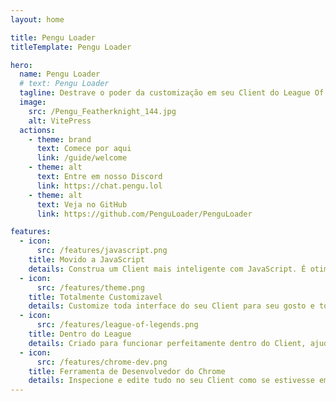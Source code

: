 ```yaml
---
layout: home

title: Pengu Loader
titleTemplate: Pengu Loader

hero:
  name: Pengu Loader
  # text: Pengu Loader
  tagline: Destrave o poder da customização em seu Client do League Of Legends
  image:
    src: /Pengu_Featherknight_144.jpg
    alt: VitePress
  actions:
    - theme: brand
      text: Comece por aqui
      link: /guide/welcome
    - theme: alt
      text: Entre em nosso Discord
      link: https://chat.pengu.lol
    - theme: alt
      text: Veja no GitHub
      link: https://github.com/PenguLoader/PenguLoader

features:
  - icon:
      src: /features/javascript.png
    title: Movido a JavaScript
    details: Construa um Client mais inteligente com JavaScript. É otimo poder usar a sua tecnologia de front-end favorita.
  - icon:
      src: /features/theme.png
    title: Totalmente Customizavel
    details: Customize toda interface do seu Client para seu gosto e torne ele unico.
  - icon:
      src: /features/league-of-legends.png
    title: Dentro do League
    details: Criado para funcionar perfeitamente dentro do Client, ajudando você a ter acesso aos endpoints LCU com facilidade e sem restrições.
  - icon:
      src: /features/chrome-dev.png
    title: Ferramenta de Desenvolvedor do Chrome
    details: Inspecione e edite tudo no seu Client como se estivesse em um navegador.
---
```

